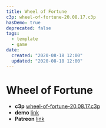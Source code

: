 ```yaml
---
title: Wheel of Fortune
c3p: wheel-of-fortune-20.08.17.c3p
hasDemo: true
deprecated: false
tags:
  - template
  - game 
date:
  created: "2020-08-18 12:00"
  updated: "2020-08-18 12:00"
---
```

# Wheel of Fortune

* **c3p** [wheel-of-fortune-20.08.17.c3p](source/c3p/wheel-of-fortune-20.08.17.c3p)
* **demo** [link](demo)
* **Patreon** [link](https://patreon.com/el3um4s)
